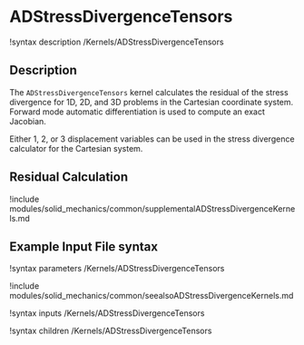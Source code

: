 # ADStressDivergenceTensors

!syntax description /Kernels/ADStressDivergenceTensors

## Description

The `ADStressDivergenceTensors` kernel calculates the residual of the stress
divergence for 1D, 2D, and 3D problems in the Cartesian coordinate system.
Forward mode automatic differentiation is used to compute an exact Jacobian.

Either 1, 2, or 3 displacement variables can be used in the stress divergence
calculator for the Cartesian system.

## Residual Calculation

!include modules/solid_mechanics/common/supplementalADStressDivergenceKernels.md

## Example Input File syntax

!syntax parameters /Kernels/ADStressDivergenceTensors

!include modules/solid_mechanics/common/seealsoADStressDivergenceKernels.md

!syntax inputs /Kernels/ADStressDivergenceTensors

!syntax children /Kernels/ADStressDivergenceTensors
